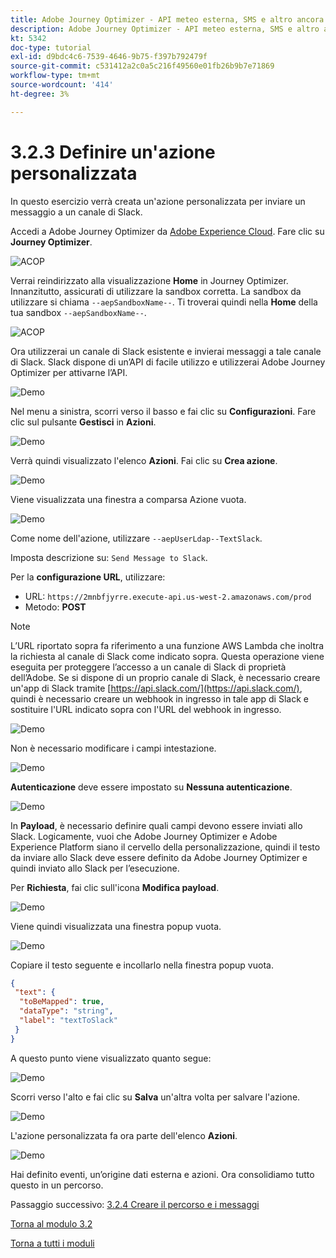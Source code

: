 ```yaml
---
title: Adobe Journey Optimizer - API meteo esterna, SMS e altro ancora - Definisci azioni personalizzate
description: Adobe Journey Optimizer - API meteo esterna, SMS e altro ancora - Definisci azioni personalizzate
kt: 5342
doc-type: tutorial
exl-id: d9bdc4c6-7539-4646-9b75-f397b792479f
source-git-commit: c531412a2c0a5c216f49560e01fb26b9b7e71869
workflow-type: tm+mt
source-wordcount: '414'
ht-degree: 3%

---
```


# 3.2.3 Definire un&#39;azione personalizzata

In questo esercizio verrà creata un&#39;azione personalizzata per inviare un messaggio a un canale di Slack.

Accedi a Adobe Journey Optimizer da [Adobe Experience Cloud](https://experience.adobe.com). Fare clic su **Journey Optimizer**.

![ACOP](./../../../modules/ajo-b2c/module3.1/images/acophome.png)

Verrai reindirizzato alla visualizzazione **Home** in Journey Optimizer. Innanzitutto, assicurati di utilizzare la sandbox corretta. La sandbox da utilizzare si chiama `--aepSandboxName--`. Ti troverai quindi nella **Home** della tua sandbox `--aepSandboxName--`.

![ACOP](./../../../modules/ajo-b2c/module3.1/images/acoptriglp.png)

Ora utilizzerai un canale di Slack esistente e invierai messaggi a tale canale di Slack. Slack dispone di un’API di facile utilizzo e utilizzerai Adobe Journey Optimizer per attivarne l’API.

![Demo](./images/slack.png)

Nel menu a sinistra, scorri verso il basso e fai clic su **Configurazioni**. Fare clic sul pulsante **Gestisci** in **Azioni**.

![Demo](./images/menuactions.png)

Verrà quindi visualizzato l&#39;elenco **Azioni**. Fai clic su **Crea azione**.

![Demo](./images/acthome.png)

Viene visualizzata una finestra a comparsa Azione vuota.

![Demo](./images/emptyact.png)

Come nome dell&#39;azione, utilizzare `--aepUserLdap--TextSlack`.

Imposta descrizione su: `Send Message to Slack`.

Per la **configurazione URL**, utilizzare:

- URL: `https://2mnbfjyrre.execute-api.us-west-2.amazonaws.com/prod`
- Metodo: **POST**

>[!NOTE]
>
>L’URL riportato sopra fa riferimento a una funzione AWS Lambda che inoltra la richiesta al canale di Slack come indicato sopra. Questa operazione viene eseguita per proteggere l’accesso a un canale di Slack di proprietà dell’Adobe. Se si dispone di un proprio canale di Slack, è necessario creare un&#39;app di Slack tramite [https://api.slack.com/](https://api.slack.com/), quindi è necessario creare un webhook in ingresso in tale app di Slack e sostituire l&#39;URL indicato sopra con l&#39;URL del webhook in ingresso.

![Demo](./images/slackname.png)

Non è necessario modificare i campi intestazione.

![Demo](./images/slackurl.png)

**Autenticazione** deve essere impostato su **Nessuna autenticazione**.

![Demo](./images/slackauth.png)

In **Payload**, è necessario definire quali campi devono essere inviati allo Slack. Logicamente, vuoi che Adobe Journey Optimizer e Adobe Experience Platform siano il cervello della personalizzazione, quindi il testo da inviare allo Slack deve essere definito da Adobe Journey Optimizer e quindi inviato allo Slack per l’esecuzione.

Per **Richiesta**, fai clic sull&#39;icona **Modifica payload**.

![Demo](./images/slackmsgp.png)

Viene quindi visualizzata una finestra popup vuota.

![Demo](./images/slackmsgpopup.png)

Copiare il testo seguente e incollarlo nella finestra popup vuota.

```json
{
 "text": {
  "toBeMapped": true,
  "dataType": "string",
  "label": "textToSlack"
 }
}
```

A questo punto viene visualizzato quanto segue:

![Demo](./images/slackmsgpopup1.png)

Scorri verso l&#39;alto e fai clic su **Salva** un&#39;altra volta per salvare l&#39;azione.

![Demo](./images/slackmsgpopup3.png)

L&#39;azione personalizzata fa ora parte dell&#39;elenco **Azioni**.

![Demo](./images/slackdone.png)

Hai definito eventi, un’origine dati esterna e azioni. Ora consolidiamo tutto questo in un percorso.

Passaggio successivo: [3.2.4 Creare il percorso e i messaggi](./ex4.md)

[Torna al modulo 3.2](journey-orchestration-external-weather-api-sms.md)

[Torna a tutti i moduli](../../../overview.md)
